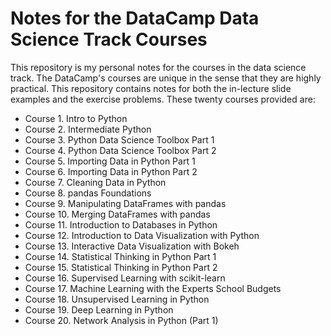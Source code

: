 # Notes for the DataCamp Data Science Track Courses

This repository is my personal notes for the courses in the data science track. The DataCamp's courses are unique in the sense that they are highly practical. This repository contains notes for both the in-lecture slide examples and the exercise problems.
These twenty courses provided are:

- Course 1. Intro to Python
- Course 2. Intermediate Python
- Course 3. Python Data Science Toolbox Part 1
- Course 4. Python Data Science Toolbox Part 2
- Course 5. Importing Data in Python Part 1
- Course 6. Importing Data in Python Part 2
- Course 7. Cleaning Data in Python
- Course 8. pandas Foundations
- Course 9. Manipulating DataFrames with pandas
- Course 10. Merging DataFrames with pandas
- Course 11. Introduction to Databases in Python
- Course 12. Introduction to Data Visualization with Python
- Course 13. Interactive Data Visualization with Bokeh
- Course 14. Statistical Thinking in Python Part 1
- Course 15. Statistical Thinking in Python Part 2
- Course 16. Supervised Learning with scikit-learn
- Course 17. Machine Learning with the Experts School Budgets
- Course 18. Unsupervised Learning in Python
- Course 19. Deep Learning in Python
- Course 20. Network Analysis in Python (Part 1)
